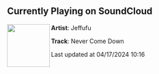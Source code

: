 ## Currently Playing on SoundCloud

[<img align="left" width="100" src="https://i1.sndcdn.com/artworks-YfzDIoSgHuFfe4y2-k1Y3Rw-t500x500.jpg">](https://soundcloud.com/jeffufu/jeffufu-never-come-down?in=saxurn/sets/tmp/)

**Artist**: Jeffufu 

**Track**: Never Come Down

Last updated at 04/17/2024 10:16
